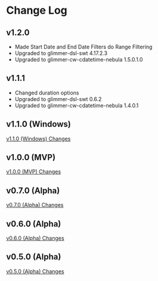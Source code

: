 # Change Log

## v1.2.0

- Made Start Date and End Date Filters do Range Filtering
- Upgraded to glimmer-dsl-swt 4.17.2.3
- Upgraded to glimmer-cw-cdatetime-nebula 1.5.0.1.0

## v1.1.1

- Changed duration options
- Upgraded to glimmer-dsl-swt 0.6.2
- Upgraded to glimmer-cw-cdatetime-nebula 1.4.0.1

## v1.1.0 (Windows)

[v1.1.0 (Windows) Changes](https://github.com/AndyObtiva/are-we-there-yet/projects/1?card_filter_query=milestone%3A%22v1.1.0+%28Windows%29%22)

## v1.0.0 (MVP)

[v1.0.0 (MVP) Changes](https://github.com/AndyObtiva/are-we-there-yet/projects/1?card_filter_query=milestone%3A%22v1.0.0+%28MVP%29%22)

## v0.7.0 (Alpha)

[v0.7.0 (Alpha) Changes](https://github.com/AndyObtiva/are-we-there-yet/projects/1?card_filter_query=milestone%3A%22v0.7.0+%28Alpha%29%22)

## v0.6.0 (Alpha)

[v0.6.0 (Alpha) Changes](https://github.com/AndyObtiva/are-we-there-yet/projects/1?card_filter_query=milestone%3A%22v0.6.0+%28Alpha%29%22)

## v0.5.0 (Alpha)

[v0.5.0 (Alpha) Changes](https://github.com/AndyObtiva/are-we-there-yet/projects/1?card_filter_query=milestone%3A%22v0.5.0+%28Alpha%29%22)
